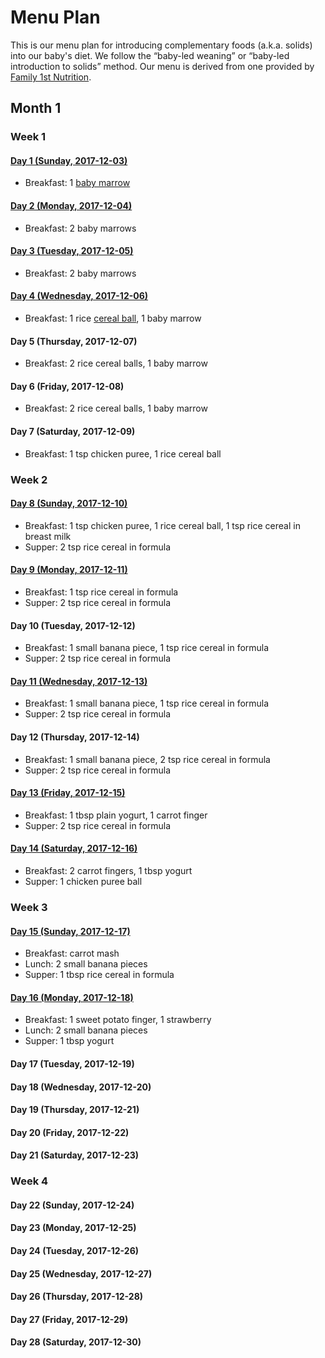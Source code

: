 # Menu Plan

This is our menu plan for introducing complementary foods (a.k.a. solids) into
our baby's diet. We follow the “baby-led weaning” or “baby-led introduction to
solids” method. Our menu is derived from one provided by [Family 1st
Nutrition](https://family1stnutrition.com/).

## Month 1

### Week 1

#### [Day 1 (Sunday, 2017-12-03)](./day-001.md)

* Breakfast: 1 [baby marrow](./recipes/baby-marrow.md)

#### [Day 2 (Monday, 2017-12-04)](./day-002.md)

* Breakfast: 2 baby marrows

#### [Day 3 (Tuesday, 2017-12-05)](./day-003.md)

* Breakfast: 2 baby marrows

#### [Day 4 (Wednesday, 2017-12-06)](./day-004.md)

* Breakfast: 1 rice [cereal ball](./recipes/cereal-balls.md), 1 baby marrow

#### Day 5 (Thursday, 2017-12-07)

* Breakfast: 2 rice cereal balls, 1 baby marrow

#### Day 6 (Friday, 2017-12-08)

* Breakfast: 2 rice cereal balls, 1 baby marrow

#### Day 7 (Saturday, 2017-12-09)

* Breakfast: 1 tsp chicken puree, 1 rice cereal ball

### Week 2

#### [Day 8 (Sunday, 2017-12-10)](./day-008.md)

* Breakfast: 1 tsp chicken puree, 1 rice cereal ball, 1 tsp rice cereal in breast milk
* Supper: 2 tsp rice cereal in formula

#### [Day 9 (Monday, 2017-12-11)](./day-009.md)

* Breakfast: 1 tsp rice cereal in formula
* Supper: 2 tsp rice cereal in formula

#### Day 10 (Tuesday, 2017-12-12)

* Breakfast: 1 small banana piece, 1 tsp rice cereal in formula
* Supper: 2 tsp rice cereal in formula

#### [Day 11 (Wednesday, 2017-12-13)](./day-011.md)

* Breakfast: 1 small banana piece, 1 tsp rice cereal in formula
* Supper: 2 tsp rice cereal in formula

#### Day 12 (Thursday, 2017-12-14)

* Breakfast: 1 small banana piece, 2 tsp rice cereal in formula
* Supper: 2 tsp rice cereal in formula

#### [Day 13 (Friday, 2017-12-15)](./day-013.md)

* Breakfast: 1 tbsp plain yogurt, 1 carrot finger
* Supper: 2 tsp rice cereal in formula

#### [Day 14 (Saturday, 2017-12-16)](./day-014.md)

* Breakfast: 2 carrot fingers, 1 tbsp yogurt
* Supper: 1 chicken puree ball

### Week 3

#### [Day 15 (Sunday, 2017-12-17)](./day-015.md)

* Breakfast: carrot mash
* Lunch: 2 small banana pieces
* Supper: 1 tbsp rice cereal in formula

#### [Day 16 (Monday, 2017-12-18)](./day-016.md)

* Breakfast: 1 sweet potato finger, 1 strawberry
* Lunch: 2 small banana pieces
* Supper: 1 tbsp yogurt

#### Day 17 (Tuesday, 2017-12-19)
#### Day 18 (Wednesday, 2017-12-20)
#### Day 19 (Thursday, 2017-12-21)
#### Day 20 (Friday, 2017-12-22)
#### Day 21 (Saturday, 2017-12-23)

### Week 4
#### Day 22 (Sunday, 2017-12-24)
#### Day 23 (Monday, 2017-12-25)
#### Day 24 (Tuesday, 2017-12-26)
#### Day 25 (Wednesday, 2017-12-27)
#### Day 26 (Thursday, 2017-12-28)
#### Day 27 (Friday, 2017-12-29)
#### Day 28 (Saturday, 2017-12-30)
